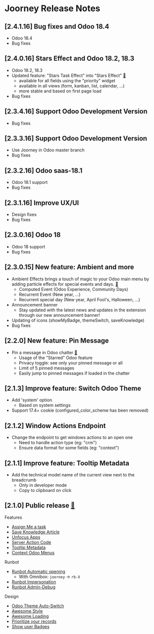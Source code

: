 # Joorney Release Notes

## [2.4.1.16] Bug fixes and Odoo 18.4

-   Odoo 18.4
-   Bug fixes

## [2.4.0.16] Stars Effect and Odoo 18.2, 18.3

-   Odoo 18.2, 18.3
-   Updated feature: "Stars Task Effect" into "Stars Effect" [:link:](https://mrsweeter.github.io/joorney/feature.html#starringPriorityEffect)
    -   available for all fields using the "priority" widget
    -   available in all views (form, kanban, list, calendar, ...)
    -   more stable and based on first page load
-   Bug fixes

## [2.3.4.16] Support Odoo Development Version

-   Bug fixes

## [2.3.3.16] Support Odoo Development Version

-   Use Joorney in Odoo master branch
-   Bug fixes

## [2.3.2.16] Odoo saas-18.1

-   Odoo 18.1 support
-   Bug fixes

## [2.3.1.16] Improve UX/UI

-   Design fixes
-   Bug fixes

## [2.3.0.16] Odoo 18

-   Odoo 18 support
-   Bug fixes

## [2.3.0.15] New feature: Ambient and more

-   Ambient Effects brings a touch of magic to your Odoo main menu by adding particle effects for special events and days. [:link:](https://mrsweeter.github.io/joorney/feature.html#ambient)
    -   Computed Event (Odoo Experience, Community Days)
    -   Recurrent Event (New year, ...)
    -   Recurrent special day (New year, April Fool's, Halloween, ...)
-   Announcement banner
    -   Stay updated with the latest news and updates in the extension through our new announcement banner!
-   Updating of icons (showMyBadge, themeSwitch, saveKnowledge)
-   Bug fixes

## [2.2.0] New feature: Pin Message

-   Pin a message in Odoo chatter [:link:](https://mrsweeter.github.io/joorney/feature.html#pinMessage)
    -   Usage of the "Starred" Odoo feature
    -   Privacy toggle: see only your pinned message or all
    -   Limit of 5 pinned messages
    -   Easily jump to pinned messages if loaded in the chatter

## [2.1.3] Improve feature: Switch Odoo Theme

-   Add 'system' option
    -   Based on system settings
-   Support 17.4+ cookie (configured_color_scheme has been removed)

## [2.1.2] Window Actions Endpoint

-   Change the endpoint to get windows actions to an open one
    -   Need to handle action type (eg: "crm")
    -   Ensure data format for some fields (eg: "context")

## [2.1.1] Improve feature: Tooltip Metadata

-   Add the technical model name of the current view next to the breadcrumb
    -   Only in developer mode
    -   Copy to clipboard on click

## [2.1.0] Public release [:link:](https://mrsweeter.github.io/joorney?style=odoo)

Features

-   [Assign Me a task](https://mrsweeter.github.io/joorney/feature.html#assignMeTask)
-   [Save Knowledge Article](https://mrsweeter.github.io/joorney/feature.html#saveKnowledge)
-   [Unfocus Apps](https://mrsweeter.github.io/joorney/feature.html#unfocusApp)
-   [Server Action Code](https://mrsweeter.github.io/joorney/feature.html#newServerActionCode)
-   [Tooltip Metadata](https://mrsweeter.github.io/joorney/feature.html#tooltipMetadata)
-   [Context Odoo Menus](https://mrsweeter.github.io/joorney/feature.html#contextOdooMenus)

Runbot

-   [Runbot Automatic opening](https://mrsweeter.github.io/joorney/feature.html#autoOpenRunbot)
    -   With Omnibox: `joorney` -> `rb-X`
-   [Runbot Impersonation](https://mrsweeter.github.io/joorney/feature.html#impersonateLoginRunbot)
-   [Runbot Admin-Debug](https://mrsweeter.github.io/joorney/feature.html#adminDebugLoginRunbot)

Design

-   [Odoo Theme Auto-Switch](https://mrsweeter.github.io/joorney/feature.html#themeSwitch)
-   [Awesome Style](https://mrsweeter.github.io/joorney/feature.html#awesomeStyle)
-   [Awesome Loading](https://mrsweeter.github.io/joorney/feature.html#awesomeLoading)
-   [Prioritize your records](https://mrsweeter.github.io/joorney/feature.html#starringPriorityEffect)
-   [Show user Badges](https://mrsweeter.github.io/joorney/feature.html#showMyBadge)
